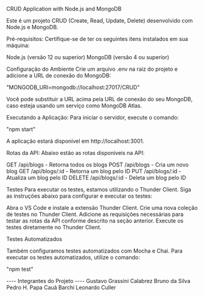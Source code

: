 CRUD Application with Node.js and MongoDB

Este é um projeto CRUD (Create, Read, Update, Delete) desenvolvido com Node.js e MongoDB.

Pré-requisitos:
Certifique-se de ter os seguintes itens instalados em sua máquina:

Node.js (versão 12 ou superior)
MongoDB (versão 4 ou superior)

Configuração do Ambiente
Crie um arquivo .env na raiz do projeto e adicione a URL de conexão do MongoDB:

"MONGODB_URI=mongodb://localhost:27017/CRUD"

Você pode substituir a URL acima pela URL de conexão do seu MongoDB, caso esteja usando um serviço como MongoDB Atlas.

Executando a Aplicação:
Para iniciar o servidor, execute o comando:

"npm start"

A aplicação estará disponível em http://localhost:3001.

Rotas da API:
Abaixo estão as rotas disponíveis na API:

GET /api/blogs - Retorna todos os blogs
POST /api/blogs - Cria um novo blog
GET /api/blogs/:id - Retorna um blog pelo ID
PUT /api/blogs/:id - Atualiza um blog pelo ID
DELETE /api/blogs/:id - Deleta um blog pelo ID

Testes
Para executar os testes, estamos utilizando o Thunder Client. Siga as instruções abaixo para configurar e executar os testes:

Abra o VS Code e instale a extensão Thunder Client.
Crie uma nova coleção de testes no Thunder Client.
Adicione as requisições necessárias para testar as rotas da API conforme descrito na seção anterior.
Execute os testes diretamente no Thunder Client.

Testes Automatizados

Também configuramos testes automatizados com Mocha e Chai. Para executar os testes automatizados, utilize o comando:

"npm test"

---- Integrantes do Projeto ----
Gustavo Grassini Calabrez
Bruno da Silva
Pedro H. Papa
Cauã Barchi
Leonardo Culler
